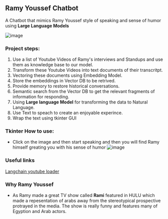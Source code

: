 ## Ramy Youssef Chatbot

A Chatbot that mimics Ramy Youssef style of speaking and sense of humor using **Large Language Models** 

![image](https://github.com/Abdelrahman13-coder/LLM-Chatbot/assets/58150666/40a7c456-5f2a-40be-8371-e0edf1f6120a)

### Project steps:
1. Use a list of Youtube Videos of Ramy's interviews and Standups and use them as knowledge base to our model.
2. Transform these Youtube Videos into text documents of their transcritpt.
3. Vectoring these documents using Embedding Model.
4. Store the embeddings in Vector DB to be retrived.
5. Provide memory to restore historical conversations.
6. Semantic search from the Vector DB to get the relevant fragments of information for responding.
7. Using **Large language Model** for transforming the data to Natural Language.
8. Use Text to speach to create an enjoyable experince. 
9. Wrap the text using tkinter GUI


### **Tkinter** How to use:
- Click on the image and then start speaking and then you will find Ramy himself greating you with his sense of humor
![image](https://github.com/Abdelrahman13-coder/LLM-Chatbot/assets/58150666/ba63a3c2-8fe6-4795-90be-19ad0f6c91e1)

### Useful links
[Langchain youtube loader](https://python.langchain.com/docs/integrations/document_loaders/youtube_audio)

### Why Ramy Youssef
- As Ramy made a great TV show called **Rami** featured in HULU which made a repesentation of arabs away from the stereotypical prospective protrayed in the media. The show is really funny and features many of Egyption and Arab actors.
